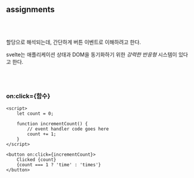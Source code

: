 ## assignments

<br>
<br>

할당으로 해석되는데, 간단하게 버튼 이벤트로 이해하려고 한다.

svelte는 애플리케이션 상태과 DOM을 동기화하기 위한 _강력한 반응형_ 시스템이 있다고 한다.

<br>
<br>

### on:click={함수}

```svelte
<script>
	let count = 0;

	function incrementCount() {
		// event handler code goes here
		count += 1;
	}
</script>

<button on:click={incrementCount}>
	Clicked {count}
	{count === 1 ? 'time' : 'times'}
</button>
```
